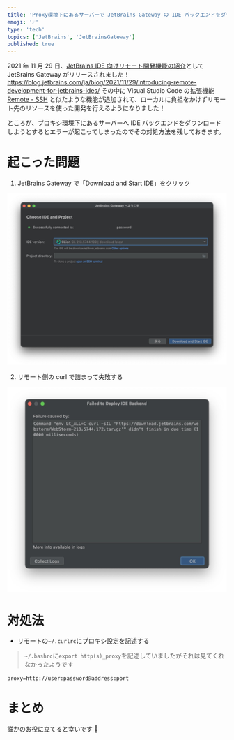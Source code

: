 ```yaml
---
title: 'Proxy環境下にあるサーバーで JetBrains Gateway の IDE バックエンドをダウンロードする'
emoji: '☄️'
type: 'tech'
topics: ['JetBrains', 'JetBrainsGateway']
published: true
---
```


2021 年 11 月 29 日、[JetBrains IDE 向けリモート開発機能の紹介](https://blog.jetbrains.com/ja/blog/2021/11/29/introducing-remote-development-for-jetbrains-ides/)として JetBrains Gateway がリリースされました！
https://blog.jetbrains.com/ja/blog/2021/11/29/introducing-remote-development-for-jetbrains-ides/
その中に Visual Studio Code の拡張機能 [Remote - SSH](https://marketplace.visualstudio.com/items?itemName=ms-vscode-remote.vscode-remote-extensionpack) と似たような機能が追加されて、ローカルに負担をかけずリモート先のリソースを使った開発を行えるようになりました！

ところが、プロキシ環境下にあるサーバーへ IDE バックエンドをダウンロードしようとするとエラーが起こってしまったのでその対処方法を残しておきます。

# 起こった問題

1. JetBrains Gateway で「Download and Start IDE」をクリック

![](/images/jetbrains-gateway/create-project.jpg)

2. リモート側の curl で詰まって失敗する

![](/images/jetbrains-gateway/failed.jpeg)

# 対処法

- リモートの`~/.curlrc`にプロキシ設定を記述する

> `~/.bashrc`に`export http(s)_proxy`を記述していましたがそれは見てくれなかったようです

```sh:.curlrc
proxy=http://user:password@address:port
```

# まとめ
<!-- textlint-disable ja-technical-writing/ja-no-mixed-period -->
誰かのお役に立てると幸いです 🙌
<!-- textlint-enable ja-technical-writing/ja-no-mixed-period -->
